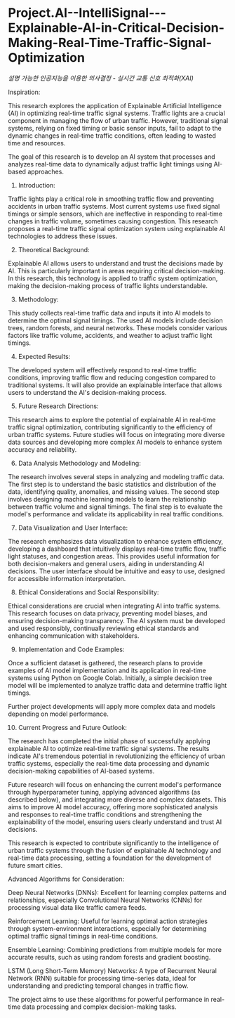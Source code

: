 # Project.AI--IntelliSignal---Explainable-AI-in-Critical-Decision-Making-Real-Time-Traffic-Signal-Optimization
_설명 가능한 인공지능을 이용한 의사결정 - 실시간 교통 신호 최적화(XAI)_



Inspiration:

This research explores the application of Explainable Artificial Intelligence (AI) in optimizing real-time traffic signal systems. Traffic lights are a crucial component in managing the flow of urban traffic. However, traditional signal systems, relying on fixed timing or basic sensor inputs, fail to adapt to the dynamic changes in real-time traffic conditions, often leading to wasted time and resources.

The goal of this research is to develop an AI system that processes and analyzes real-time data to dynamically adjust traffic light timings using AI-based approaches.

1. Introduction:

Traffic lights play a critical role in smoothing traffic flow and preventing accidents in urban traffic systems. Most current systems use fixed signal timings or simple sensors, which are ineffective in responding to real-time changes in traffic volume, sometimes causing congestion. This research proposes a real-time traffic signal optimization system using explainable AI technologies to address these issues.

2. Theoretical Background:

Explainable AI allows users to understand and trust the decisions made by AI. This is particularly important in areas requiring critical decision-making. In this research, this technology is applied to traffic system optimization, making the decision-making process of traffic lights understandable.

3. Methodology:

This study collects real-time traffic data and inputs it into AI models to determine the optimal signal timings. The used AI models include decision trees, random forests, and neural networks. These models consider various factors like traffic volume, accidents, and weather to adjust traffic light timings.

4. Expected Results:

The developed system will effectively respond to real-time traffic conditions, improving traffic flow and reducing congestion compared to traditional systems. It will also provide an explainable interface that allows users to understand the AI's decision-making process.

5. Future Research Directions:

This research aims to explore the potential of explainable AI in real-time traffic signal optimization, contributing significantly to the efficiency of urban traffic systems. Future studies will focus on integrating more diverse data sources and developing more complex AI models to enhance system accuracy and reliability.

6. Data Analysis Methodology and Modeling:

The research involves several steps in analyzing and modeling traffic data. The first step is to understand the basic statistics and distribution of the data, identifying quality, anomalies, and missing values. The second step involves designing machine learning models to learn the relationship between traffic volume and signal timings. The final step is to evaluate the model's performance and validate its applicability in real traffic conditions.

7. Data Visualization and User Interface:

The research emphasizes data visualization to enhance system efficiency, developing a dashboard that intuitively displays real-time traffic flow, traffic light statuses, and congestion areas. This provides useful information for both decision-makers and general users, aiding in understanding AI decisions. The user interface should be intuitive and easy to use, designed for accessible information interpretation.

8. Ethical Considerations and Social Responsibility:

Ethical considerations are crucial when integrating AI into traffic systems. This research focuses on data privacy, preventing model biases, and ensuring decision-making transparency. The AI system must be developed and used responsibly, continually reviewing ethical standards and enhancing communication with stakeholders.

9. Implementation and Code Examples:

Once a sufficient dataset is gathered, the research plans to provide examples of AI model implementation and its application in real-time systems using Python on Google Colab. Initially, a simple decision tree model will be implemented to analyze traffic data and determine traffic light timings.

Further project developments will apply more complex data and models depending on model performance.

10. Current Progress and Future Outlook:

The research has completed the initial phase of successfully applying explainable AI to optimize real-time traffic signal systems. The results indicate AI's tremendous potential in revolutionizing the efficiency of urban traffic systems, especially the real-time data processing and dynamic decision-making capabilities of AI-based systems.

Future research will focus on enhancing the current model's performance through hyperparameter tuning, applying advanced algorithms (as described below), and integrating more diverse and complex datasets. This aims to improve AI model accuracy, offering more sophisticated analysis and responses to real-time traffic conditions and strengthening the explainability of the model, ensuring users clearly understand and trust AI decisions.

This research is expected to contribute significantly to the intelligence of urban traffic systems through the fusion of explainable AI technology and real-time data processing, setting a foundation for the development of future smart cities.

Advanced Algorithms for Consideration:

Deep Neural Networks (DNNs): Excellent for learning complex patterns and relationships, especially Convolutional Neural Networks (CNNs) for processing visual data like traffic camera feeds.

Reinforcement Learning: Useful for learning optimal action strategies through system-environment interactions, especially for determining optimal traffic signal timings in real-time conditions.

Ensemble Learning: Combining predictions from multiple models for more accurate results, such as using random forests and gradient boosting.

LSTM (Long Short-Term Memory) Networks: A type of Recurrent Neural Network (RNN) suitable for processing time-series data, ideal for understanding and predicting temporal changes in traffic flow.

The project aims to use these algorithms for powerful performance in real-time data processing and complex decision-making tasks.
